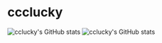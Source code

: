 # ccclucky
![cclucky's GitHub stats](https://github-readme-stats-eosin-sigma-28.vercel.app/api?username=cclucky&count_private=true)
![cclucky's GitHub stats](https://github-readme-stats-eosin-sigma-28.vercel.app/api?username=cclucky&count_private=true&include_all_commits=true&random=23423ads)

